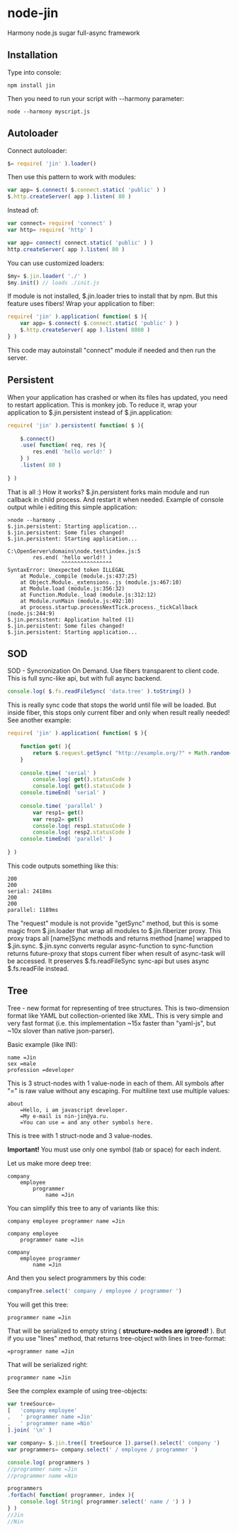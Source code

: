 node-jin
========

Harmony node.js sugar full-async framework

Installation
------------

Type into console:

    npm install jin

Then you need to run your script with --harmony parameter:

    node --harmony myscript.js


Autoloader
----------

Connect autoloader:

```js
$= require( 'jin' ).loader()
```

Then use this pattern to work with modules:

```js
var app= $.connect( $.connect.static( 'public' ) )
$.http.createServer( app ).listen( 80 )
```

Instead of:

```js
var connect= require( 'connect' )
var http= require( 'http' )

var app= connect( connect.static( 'public' ) )
http.createServer( app ).listen( 80 )
```

You can use customized loaders:

```js
$my= $.jin.loader( './' )
$my.init() // loads ./init.js
```

If module is not installed, $.jin.loader tries to install that by npm. But this feature uses fibers!
Wrap your application to fiber:
    
```js
require( 'jin' ).application( function( $ ){
	var app= $.connect( $.connect.static( 'public' ) )
	$.http.createServer( app ).listen( 8080 )
} )
```

This code may autoinstall "connect" module if needed and then run the server.


Persistent
-------------------

When your application has crashed or when its files has updated, you need to restart application. This is monkey job. To reduce it, wrap your application to $.jin.persistent instead of $.jin.application:

```js
require( 'jin' ).persistent( function( $ ){
	
	$.connect()
	.use( function( req, res ){
		res.end( 'hello world!' )
	} )
	.listen( 80 )
	
} )
```

That is all :) How it works? $.jin.persistent forks main module and run callback in child process. And restart it when needed. Example of console output while i editing this simple application:

```
>node --harmony .
$.jin.persistent: Starting application...
$.jin.persistent: Some files changed!
$.jin.persistent: Starting application...

C:\OpenServer\domains\node.test\index.js:5
		res.end( 'hello world!! )
				 ^^^^^^^^^^^^^^^^
SyntaxError: Unexpected token ILLEGAL
	at Module._compile (module.js:437:25)
	at Object.Module._extensions..js (module.js:467:10)
	at Module.load (module.js:356:32)
	at Function.Module._load (module.js:312:12)
	at Module.runMain (module.js:492:10)
	at process.startup.processNextTick.process._tickCallback (node.js:244:9)
$.jin.persistent: Application halted (1)
$.jin.persistent: Some files changed!
$.jin.persistent: Starting application...
```

SOD
---

SOD - Syncronization On Demand. Use fibers transparent to client code. This is full sync-like api, but with full async backend.

```js
console.log( $.fs.readFileSync( 'data.tree' ).toString() )
```

This is really sync code that stops the world until file will be loaded. But inside fiber, this stops only current fiber and only when result really needed! See another example:

```js
require( 'jin' ).application( function( $ ){
	
	function get( ){
		return $.request.getSync( "http://example.org/?" + Math.random() )
	}
	
	console.time( 'serial' )
		console.log( get().statusCode )
		console.log( get().statusCode )
	console.timeEnd( 'serial' )
	
	console.time( 'parallel' )
		var resp1= get()
		var resp2= get()
		console.log( resp1.statusCode )
		console.log( resp2.statusCode )
	console.timeEnd( 'parallel' )
	
} )
```

This code outputs something like this:

```
200
200
serial: 2418ms
200
200
parallel: 1189ms
```

The "request" module is not provide "getSync" method, but this is some magic from $.jin.loader that wrap all modules to $.jin.fiberizer proxy. This proxy traps all [name]Sync methods and returns method [name] wrapped to $.jin.sync. $.jin.sync converts regular async-function to sync-function returns future-proxy that stops current fiber when result of async-task will be accessed. It preserves $.fs.readFileSync sync-api but uses async $.fs.readFile instead.


Tree
----

Tree - new format for representing of tree structures. This is two-dimension format like YAML but collection-oriented like XML. This is very simple and very fast format (i.e. this implementation ~15x faster than "yaml-js", but ~10x slover than native json-parser). 

Basic example (like INI):

	name =Jin
	sex =male
	profession =developer

This is 3 struct-nodes with 1 value-node in each of them.
All symbols after "=" is raw value without any escaping. For multiline text use multiple values:

	about
		=Hello, i am javascript developer.
		=My e-mail is nin-jin@ya.ru.
		=You can use = and any other symbols here.

This is tree with 1 struct-node and 3 value-nodes.

**Important!** You must use only one symbol (tab or space) for each indent.

Let us make more deep tree:

	company
		employee
			programmer
				name =Jin

You can simplify this tree to any of variants like this:

	company employee programmer name =Jin
    
	company employee
		programmer name =Jin
    
    company
		employee programmer
			name =Jin

And then you select programmers by this code:

```js
companyTree.select(' company / employee / programmer ')
```

You will get this tree:

	programmer name =Jin

That will be serialized to empty string ( **structure-nodes are igrored!** ).
But if you use "lines" method, that returns tree-object with lines in tree-format:

	=programmer name =Jin

That will be serialized right:

	programmer name =Jin

See the complex example of using tree-objects:

```js
var treeSource=
[	'company employee'
,	' programmer name =Jin'
,	' programmer name =Nin'
].join( '\n' )

var company= $.jin.tree([ treeSource ]).parse().select(' company ')
var programmers= company.select(' / employee / programmer ')

console.log( programmers )
//programmer name =Jin
//programmer name =Nin

programmers
.forEach( function( programmer, index ){
	console.log( String( programmer.select(' name / ') ) )
} )
//Jin
//Nin
```
